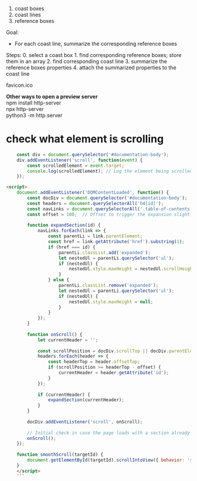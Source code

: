 1.  coast boxes
2.  coast lines
3.  reference boxes

Goal:
* For each coast line, summarize the corresponding reference boxes

Steps:
0.  select a coast box
    1.  find corresponding reference boxes; store them in an array
    2.  find corresponding coast line
    3.  summarize the reference boxes properties
    4.  attach the summarized properties to the coast line

favicon.ico  

__Other ways to open a preview server__  
npm install http-server  
npx http-server  
python3 -m http.server  

# check what element is scrolling
```javascript
    const div = document.querySelector('#documentation-body');
    div.addEventListener('scroll', function(event) {
        const scrolledElement = event.target;
        console.log(scrolledElement); // Log the element being scrolled
    });
```

```html
<script>
    document.addEventListener('DOMContentLoaded', function() {
        const docDiv = document.querySelector('#documentation-body');
        const headers = document.querySelectorAll('h4[id]');
        const navLinks = document.querySelectorAll('.table-of-contents > li > a');
        const offset = 100;  // Offset to trigger the expansion slightly before reaching the section
    
        function expandSection(id) {
            navLinks.forEach(link => {
                const parentLi = link.parentElement;
                const href = link.getAttribute('href').substring(1);
                if (href === id) {
                    parentLi.classList.add('expanded');
                    let nestedUl = parentLi.querySelector('ul');
                    if (nestedUl) {
                        nestedUl.style.maxHeight = nestedUl.scrollHeight + "px";
                    }
                } else {
                    parentLi.classList.remove('expanded');
                    let nestedUl = parentLi.querySelector('ul');
                    if (nestedUl) {
                        nestedUl.style.maxHeight = null;
                    }
                }
            });
        }
    
        function onScroll() {
            let currentHeader = '';
    
            const scrollPosition = docDiv.scrollTop || docDiv.parentElement.scrollTop;
            headers.forEach(header => {
                const headerTop = header.offsetTop;
                if (scrollPosition >= headerTop - offset) {
                    currentHeader = header.getAttribute('id');
                }
            });
    
            if (currentHeader) {
                expandSection(currentHeader);
            }
        }
    
        docDiv.addEventListener('scroll', onScroll);
    
        // Initial check in case the page loads with a section already in view
        onScroll();
    });
    
    function smoothScroll(targetId) {
        document.getElementById(targetId).scrollIntoView({ behavior: 'smooth' });
    }
    </script>
    ```